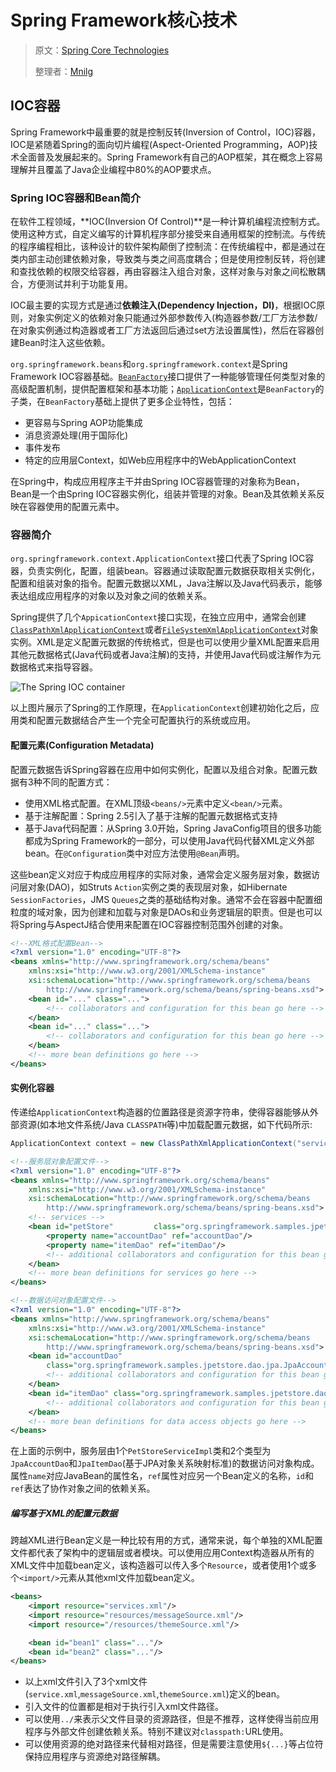 # Spring Framework核心技术

> 原文：[Spring Core Technologies](https://docs.spring.io/spring-framework/docs/current/spring-framework-reference/core.html#spring-core)
>
> 整理者：[Mnilg](https://github.com/mnilg)

## IOC容器

Spring Framework中最重要的就是控制反转(Inversion of Control，IOC)容器，IOC是紧随着Spring的面向切片编程(Aspect-Oriented Programming，AOP)技术全面普及发展起来的。Spring Framework有自己的AOP框架，其在概念上容易理解并且覆盖了Java企业编程中80%的AOP要求点。

### Spring IOC容器和Bean简介

在软件工程领域，**IOC(Inversion Of Control)**是一种计算机编程流控制方式。使用这种方式，自定义编写的计算机程序部分接受来自通用框架的控制流。与传统的程序编程相比，该种设计的软件架构颠倒了控制流：在传统编程中，都是通过在类内部主动创建依赖对象，导致类与类之间高度耦合；但是使用控制反转，将创建和查找依赖的权限交给容器，再由容器注入组合对象，这样对象与对象之间松散耦合，方便测试并利于功能复用。

IOC最主要的实现方式是通过**依赖注入(Dependency Injection，DI)**，根据IOC原则，对象实例定义的依赖对象只能通过外部参数传入(构造器参数/工厂方法参数/在对象实例通过构造器或者工厂方法返回后通过set方法设置属性)，然后在容器创建Bean时注入这些依赖。

`org.springframework.beans`和`org.springframework.context`是Spring Framework IOC容器基础。[`BeanFactory`](https://docs.spring.io/spring-framework/docs/5.1.4.RELEASE/javadoc-api/org/springframework/beans/factory/BeanFactory.html)接口提供了一种能够管理任何类型对象的高级配置机制，提供配置框架和基本功能；[`ApplicationContext`](https://docs.spring.io/spring-framework/docs/5.1.4.RELEASE/javadoc-api/org/springframework/context/ApplicationContext.html)是`BeanFactory`的子类，在`BeanFactory`基础上提供了更多企业特性，包括：

- 更容易与Spring AOP功能集成
- 消息资源处理(用于国际化)
- 事件发布
- 特定的应用层Context，如Web应用程序中的WebApplicationContext

在Spring中，构成应用程序主干并由Spring IOC容器管理的对象称为Bean，Bean是一个由Spring IOC容器实例化，组装并管理的对象。Bean及其依赖关系反映在容器使用的配置元素中。

### 容器简介

`org.springframework.context.ApplicationContext`接口代表了Spring IOC容器，负责实例化，配置，组装bean。容器通过读取配置元数据获取相关实例化，配置和组装对象的指令。配置元数据以XML，Java注解以及Java代码表示，能够表达组成应用程序的对象以及对象之间的依赖关系。

Spring提供了几个`AppicationContext`接口实现，在独立应用中，通常会创建[`ClassPathXmlApplicationContext`](https://docs.spring.io/spring-framework/docs/5.1.4.RELEASE/javadoc-api/org/springframework/context/support/ClassPathXmlApplicationContext.html)或者[`FileSystemXmlApplicationContext`](https://docs.spring.io/spring-framework/docs/5.1.4.RELEASE/javadoc-api/org/springframework/context/support/FileSystemXmlApplicationContext.html)对象实例。XML是定义配置元数据的传统格式，但是也可以使用少量XML配置来启用其他元数据格式(Java代码或者Java注解)的支持，并使用Java代码或注解作为元数据格式来指导容器。

![The Spring IOC container](https://docs.spring.io/spring-framework/docs/current/spring-framework-reference/images/container-magic.png)

以上图片展示了Spring的工作原理，在`ApplicationContext`创建初始化之后，应用类和配置元数据结合产生一个完全可配置执行的系统或应用。

#### 配置元素(Configuration Metadata)

配置元数据告诉Spring容器在应用中如何实例化，配置以及组合对象。配置元数据有3种不同的配置方式：

- 使用XML格式配置。在XML顶级`<beans/>`元素中定义`<bean/>`元素。
- 基于注解配置：Spring 2.5引入了基于注解的配置元数据格式支持
- 基于Java代码配置：从Spring 3.0开始，Spring JavaConfig项目的很多功能都成为Spring Framework的一部分，可以使用Java代码代替XML定义外部bean。在`@Configuration`类中对应方法使用`@Bean`声明。

这些bean定义对应于构成应用程序的实际对象，通常会定义服务层对象，数据访问层对象(DAO)，如Struts `Action`实例之类的表现层对象，如Hibernate `SessionFactories`，JMS `Queues`之类的基础结构对象。通常不会在容器中配置细粒度的域对象，因为创建和加载与对象是DAOs和业务逻辑层的职责。但是也可以将Spring与AspectJ结合使用来配置在IOC容器控制范围外创建的对象。

```xml
<!--XML格式配置Bean-->
<?xml version="1.0" encoding="UTF-8"?>
<beans xmlns="http://www.springframework.org/schema/beans"
    xmlns:xsi="http://www.w3.org/2001/XMLSchema-instance"
  	xsi:schemaLocation="http://www.springframework.org/schema/beans
    	http://www.springframework.org/schema/beans/spring-beans.xsd">
    <bean id="..." class="...">   
        <!-- collaborators and configuration for this bean go here -->
    </bean>
    <bean id="..." class="...">
        <!-- collaborators and configuration for this bean go here -->
    </bean>
    <!-- more bean definitions go here -->
</beans>
```

#### 实例化容器

传递给`ApplicationContext`构造器的位置路径是资源字符串，使得容器能够从外部资源(如本地文件系统/Java `CLASSPATH`等)中加载配置元数据，如下代码所示:

```java
ApplicationContext context = new ClassPathXmlApplicationContext("services.xml", "daos.xml");
```

```xml
<!--服务层对象配置文件-->
<?xml version="1.0" encoding="UTF-8"?>
<beans xmlns="http://www.springframework.org/schema/beans"
    xmlns:xsi="http://www.w3.org/2001/XMLSchema-instance"
  	xsi:schemaLocation="http://www.springframework.org/schema/beans
    	http://www.springframework.org/schema/beans/spring-beans.xsd">
    <!-- services -->
    <bean id="petStore" 		class="org.springframework.samples.jpetstore.services.PetStoreServiceImpl">
        <property name="accountDao" ref="accountDao"/>
        <property name="itemDao" ref="itemDao"/>
        <!-- additional collaborators and configuration for this bean go here -->
    </bean>
    <!-- more bean definitions for services go here -->
</beans>
```

```xml
<!--数据访问对象配置文件-->
<?xml version="1.0" encoding="UTF-8"?>
<beans xmlns="http://www.springframework.org/schema/beans"
    xmlns:xsi="http://www.w3.org/2001/XMLSchema-instance"
    xsi:schemaLocation="http://www.springframework.org/schema/beans
        http://www.springframework.org/schema/beans/spring-beans.xsd">
    <bean id="accountDao"
        class="org.springframework.samples.jpetstore.dao.jpa.JpaAccountDao">
        <!-- additional collaborators and configuration for this bean go here -->
    </bean>
    <bean id="itemDao" class="org.springframework.samples.jpetstore.dao.jpa.JpaItemDao">
        <!-- additional collaborators and configuration for this bean go here -->
    </bean>
    <!-- more bean definitions for data access objects go here -->
</beans>
```

在上面的示例中，服务层由1个`PetStoreServiceImpl`类和2个类型为`JpaAccountDao`和`JpaItemDao`(基于JPA对象关系映射标准)的数据访问对象构成。属性`name`对应JavaBean的属性名，`ref`属性对应另一个Bean定义的名称，`id`和`ref`表达了协作对象之间的依赖关系。

##### 编写基于XML的配置元数据

跨越XML进行Bean定义是一种比较有用的方式，通常来说，每个单独的XML配置文件都代表了架构中的逻辑层或者模块。可以使用应用Context构造器从所有的XML文件中加载bean定义，该构造器可以传入多个`Resource`，或者使用1个或多个`<import/>`元素从其他xml文件加载bean定义。

```xml
<beans>
    <import resource="services.xml"/>
    <import resource="resources/messageSource.xml"/>
    <import resource="/resources/themeSource.xml"/>

    <bean id="bean1" class="..."/>
    <bean id="bean2" class="..."/>
</beans>
```

- 以上xml文件引入了3个xml文件(`service.xml`,`messageSource.xml`,`themeSource.xml`)定义的bean。
- 引入文件的位置都是相对于执行引入xml文件路径。
- 可以使用`../`来表示父文件目录的资源路径，但是不推荐，这样使得当前应用程序与外部文件创建依赖关系。特别不建议对`classpath:`URL使用。
- 可以使用资源的绝对路径来代替相对路径，但是需要注意使用`${...}`等占位符保持应用程序与资源绝对路径解耦。

